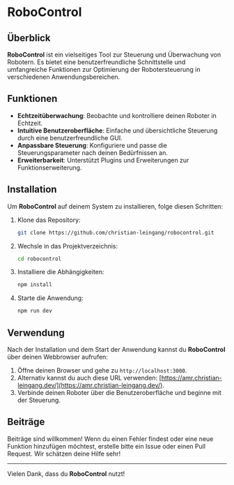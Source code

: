 # RoboControl

## Überblick

**RoboControl** ist ein vielseitiges Tool zur Steuerung und Überwachung von Robotern. Es bietet eine benutzerfreundliche Schnittstelle und umfangreiche Funktionen zur Optimierung der Robotersteuerung in verschiedenen Anwendungsbereichen.

## Funktionen

- **Echtzeitüberwachung**: Beobachte und kontrolliere deinen Roboter in Echtzeit.
- **Intuitive Benutzeroberfläche**: Einfache und übersichtliche Steuerung durch eine benutzerfreundliche GUI.
- **Anpassbare Steuerung**: Konfiguriere und passe die Steuerungsparameter nach deinen Bedürfnissen an.
- **Erweiterbarkeit**: Unterstützt Plugins und Erweiterungen zur Funktionserweiterung.

## Installation

Um **RoboControl** auf deinem System zu installieren, folge diesen Schritten:

1. Klone das Repository:
    ```bash
    git clone https://github.com/christian-leingang/robocontrol.git
    ```
2. Wechsle in das Projektverzeichnis:
    ```bash
    cd robocontrol
    ```
3. Installiere die Abhängigkeiten:
    ```bash
    npm install
    ```
4. Starte die Anwendung:
    ```bash
    npm run dev
    ```

## Verwendung

Nach der Installation und dem Start der Anwendung kannst du **RoboControl** über deinen Webbrowser aufrufen:

1. Öffne deinen Browser und gehe zu `http://localhost:3000`.
2. Alternativ kannst du auch diese URL verwenden: [https://amr.christian-leingang.dev/](https://amr.christian-leingang.dev/).
2. Verbinde deinen Roboter über die Benutzeroberfläche und beginne mit der Steuerung.

## Beiträge

Beiträge sind willkommen! Wenn du einen Fehler findest oder eine neue Funktion hinzufügen möchtest, erstelle bitte ein Issue oder einen Pull Request. Wir schätzen deine Hilfe sehr!

---

Vielen Dank, dass du **RoboControl** nutzt!
